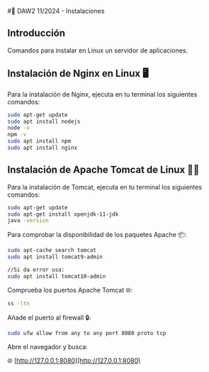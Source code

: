 #🚀 DAW2 11/2024 - Instalaciones 

## Introducción

Comandos para instalar en Linux un servidor de aplicaciones.

## Instalación de Nginx en Linux 🖥️

Para la instalación de Nginx, ejecuta en tu terminal los siguientes comandos:

```bash
sudo apt-get update
sudo apt install nodejs
node -v
npm -v
sudo apt install npm
sudo apt install nginx
```


## Instalación de Apache Tomcat de Linux 🐱‍💻

Para la instalación de Tomcat, ejecuta en tu terminal los siguientes comandos:

```bash
sudo apt-get update
sudo apt-get install openjdk-11-jdk
java -version
```

Para comprobar la disponibilidad de los paquetes Apache 📦:

```bash
sudo apt-cache search tomcat
sudo apt install tomcat9-admin

//Si da error usa:
sudo apt install tomcat10-admin
```

Comprueba los puertos Apache Tomcat 🌐:

```bash
ss -ltn
```

Añade el puerto al firewall 🔒:

```bash
sudo ufw allow from any to any port 8080 proto tcp
```
Abre el navegador y busca:

🌐 [http://127.0.0.1:8080](http://127.0.0.1:8080)
